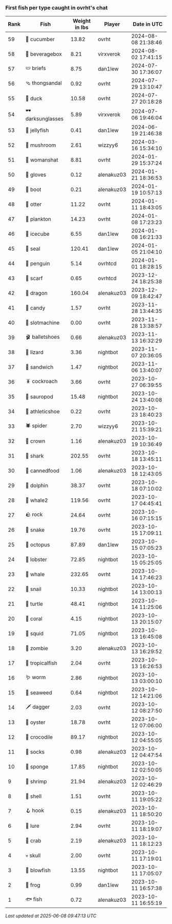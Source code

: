 ### First fish per type caught in ovrht's chat
| Rank | Fish | Weight in lbs | Player | Date in UTC |
|------|--------|-----------|---------|------|
| 59  | 🥒 cucumber | 13.82 | ovrht | 2024-08-08 21:38:46 |
| 58  | 🧃 beveragebox | 8.21 | virxverok | 2024-08-02 17:41:15 |
| 57  | 🩲 briefs | 8.75 | dan1lew | 2024-07-30 17:36:07 |
| 56  | 🩴 thongsandal | 0.92 | ovrht | 2024-07-29 13:10:47 |
| 55  | 🦆 duck | 10.58 | ovrht | 2024-07-27 20:18:28 |
| 54  | 🕶️ darksunglasses | 5.89 | virxverok | 2024-07-06 19:46:04 |
| 53  | 🪼 jellyfish | 0.41 | dan1lew | 2024-06-19 21:46:38 |
| 52  | 🍄 mushroom | 2.61 | wizzyy6 | 2024-03-16 15:34:10 |
| 51  | 👒 womanshat | 8.81 | ovrht | 2024-01-29 15:37:24 |
| 50  | 🧤 gloves | 0.12 | alenakuz03 | 2024-01-21 18:36:53 |
| 49  | 👢 boot | 0.21 | alenakuz03 | 2024-01-19 10:57:13 |
| 48  | 🦦 otter | 11.22 | ovrht | 2024-01-11 18:43:05 |
| 47  | 🦠 plankton | 14.23 | ovrht | 2024-01-08 17:23:23 |
| 46  | 🧊 icecube | 6.55 | dan1lew | 2024-01-08 16:21:33 |
| 45  | 🦭 seal | 120.41 | dan1lew | 2024-01-05 21:04:10 |
| 44  | 🐧 penguin | 5.14 | ovrhtcd | 2024-01-01 18:28:15 |
| 43  | 🧣 scarf | 0.65 | ovrhtcd | 2023-12-24 18:25:38 |
| 42  | 🐉 dragon | 160.04 | alenakuz03 | 2023-12-09 18:42:47 |
| 41  | 🍬 candy | 1.57 | ovrht | 2023-11-28 13:44:35 |
| 40  | 🎰 slotmachine | 0.00 | ovrht | 2023-11-28 13:38:57 |
| 39  | 🩰 balletshoes | 0.66 | alenakuz03 | 2023-11-13 16:32:29 |
| 38  | 🦎 lizard | 3.36 | nightbot | 2023-11-07 20:36:05 |
| 37  | 🥪 sandwich | 1.47 | nightbot | 2023-11-06 13:40:07 |
| 36  | 🪳 cockroach | 3.66 | ovrht | 2023-10-27 06:39:55 |
| 35  | 🦕 sauropod | 15.48 | nightbot | 2023-10-24 13:40:08 |
| 34  | 👟 athleticshoe | 0.22 | ovrht | 2023-10-23 18:40:23 |
| 33  | 🕷️ spider | 2.70 | wizzyy6 | 2023-10-21 15:39:21 |
| 32  | 👑 crown | 1.16 | alenakuz03 | 2023-10-19 10:36:49 |
| 31  | 🦈 shark | 202.55 | ovrht | 2023-10-18 13:45:11 |
| 30  | 🥫 cannedfood | 1.06 | alenakuz03 | 2023-10-18 12:43:05 |
| 29  | 🐬 dolphin | 38.37 | ovrht | 2023-10-18 07:10:02 |
| 28  | 🐋 whale2 | 119.56 | ovrht | 2023-10-17 04:45:41 |
| 27  | 🪨 rock | 24.64 | ovrht | 2023-10-16 07:15:15 |
| 26  | 🐍 snake | 19.76 | ovrht | 2023-10-15 17:09:11 |
| 25  | 🐙 octopus | 87.89 | dan1lew | 2023-10-15 07:05:23 |
| 24  | 🦞 lobster | 72.85 | nightbot | 2023-10-15 05:25:05 |
| 23  | 🐳 whale | 232.65 | ovrht | 2023-10-14 17:46:23 |
| 22  | 🐌 snail | 10.33 | nightbot | 2023-10-14 13:00:13 |
| 21  | 🐢 turtle | 48.41 | nightbot | 2023-10-14 11:25:06 |
| 20  | 🪸 coral | 4.15 | nightbot | 2023-10-13 20:15:07 |
| 19  | 🦑 squid | 71.05 | nightbot | 2023-10-13 16:45:08 |
| 18  | 🧟 zombie | 3.20 | alenakuz03 | 2023-10-13 16:29:52 |
| 17  | 🐠 tropicalfish | 2.04 | ovrht | 2023-10-13 16:26:53 |
| 16  | 🪱 worm | 2.86 | nightbot | 2023-10-13 03:00:10 |
| 15  | 🌿 seaweed | 0.64 | nightbot | 2023-10-12 14:21:06 |
| 14  | 🗡️ dagger | 2.03 | ovrht | 2023-10-12 08:27:50 |
| 13  | 🦪 oyster | 18.78 | ovrht | 2023-10-12 07:06:00 |
| 12  | 🐊 crocodile | 89.17 | nightbot | 2023-10-12 04:55:05 |
| 11  | 🧦 socks | 0.98 | alenakuz03 | 2023-10-12 04:47:54 |
| 10  | 🧽 sponge | 17.85 | nightbot | 2023-10-12 02:50:05 |
| 9  | 🦐 shrimp | 21.94 | alenakuz03 | 2023-10-12 02:46:29 |
| 8  | 🐚 shell | 1.51 | ovrht | 2023-10-11 19:05:22 |
| 7  | 🪝 hook | 0.15 | alenakuz03 | 2023-10-11 18:50:20 |
| 6  | 🎏 lure | 2.94 | ovrht | 2023-10-11 18:19:07 |
| 5  | 🦀 crab | 2.19 | alenakuz03 | 2023-10-11 18:12:23 |
| 4  | 💀 skull | 2.00 | ovrht | 2023-10-11 17:19:01 |
| 3  | 🐡 blowfish | 13.55 | nightbot | 2023-10-11 17:05:07 |
| 2  | 🐸 frog | 0.99 | dan1lew | 2023-10-11 16:57:38 |
| 1  | 🐟 fish | 0.72 | alenakuz03 | 2023-10-11 16:55:19 |

_Last updated at 2025-06-08 09:47:13 UTC_